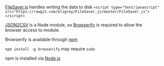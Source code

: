 [FileSaver.js](https://github.com/eligrey/FileSaver.js) handles writing the data to disk
`<script type="text/javascript" src="https://rawgit.com/eligrey/FileSaver.js/master/FileSaver.js"></script>`

[JSON2CSV](https://github.com/songpr/json2csv) is a Node module, so [Browserify](http://browserify.org/) is required to allow the browser access to module.

Browserify is available through [npm](https://www.npmjs.com/)

`npm install -g browserify` may require `sudo`

npm is installed via [Node.js](https://nodejs.org/)